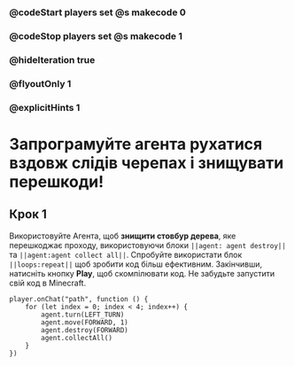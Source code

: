 ### @codeStart players set @s makecode 0
### @codeStop players set @s makecode 1

### @hideIteration true 
### @flyoutOnly 1
### @explicitHints 1


# Запрограмуйте агента рухатися вздовж слідів черепах і знищувати перешкоди!

## Крок 1
Використовуйте Агента, щоб **знищити стовбур дерева**, яке перешкоджає проходу, використовуючи блоки ``||agent: agent destroy||`` та ``||agent:agent collect all||``. Спробуйте використати блок ``||loops:repeat||`` щоб зробити код більш ефективним. Закінчивши, натисніть кнопку **Play**, щоб скомпілювати код. Не забудьте запустити свій код в Minecraft.


```ghost
player.onChat("path", function () {
    for (let index = 0; index < 4; index++) {
        agent.turn(LEFT_TURN)
        agent.move(FORWARD, 1)
        agent.destroy(FORWARD)
        agent.collectAll()
    }
})
``` 

